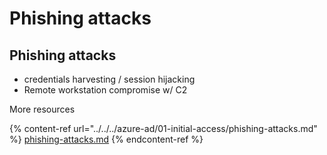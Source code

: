 # Phishing attacks

## Phishing attacks

* credentials harvesting / session hijacking
* Remote workstation compromise w/ C2

More resources

{% content-ref url="../../../azure-ad/01-initial-access/phishing-attacks.md" %}
[phishing-attacks.md](../../../azure-ad/01-initial-access/phishing-attacks.md)
{% endcontent-ref %}
